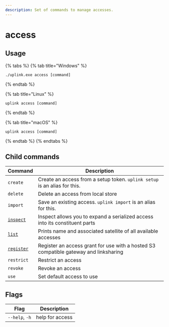 ```yaml
---
description: Set of commands to manage accesses.
---
```


# access

## Usage

{% tabs %}
{% tab title="Windows" %}
```
./uplink.exe access [command]
```
{% endtab %}

{% tab title="Linux" %}
```
uplink access [command]
```
{% endtab %}

{% tab title="macOS" %}
```
uplink access [command]
```
{% endtab %}
{% endtabs %}

## Child commands

| Command                                | Description                                                                          |
| -------------------------------------- | ------------------------------------------------------------------------------------ |
| `create`                               | Create an access from a setup token. `uplink setup` is an alias for this.            |
| `delete`                               | Delete an access from local store                                                    |
| `import`                               | Save an existing access. `uplink import` is an alias for this.                       |
| [`inspect`](access-inspect-command.md) | Inspect allows you to expand a serialized access into its constituent parts          |
| [`list`](access-list-command.md)       | Prints name and associated satellite of all available accesses                       |
| [`register`](access-register.md)       | Register an access grant for use with a hosted S3 compatible gateway and linksharing |
| `restrict`                             | Restrict an access                                                                   |
| `revoke`                               | Revoke an access                                                                     |
| `use`                                  | Set default access to use                                                            |

## Flags

| Flag           | Description     |
| -------------- | --------------- |
| `--help`, `-h` | help for access |
